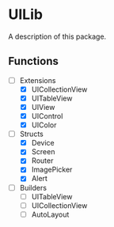 # UILib

A description of this package.
## Functions
- [ ] Extensions
  - [x] UICollectionView
  - [x] UITableView
  - [x] UIView
  - [x] UIControl
  - [x] UIColor
- [ ] Structs
  - [x] Device
  - [x] Screen
  - [x] Router
  - [x] ImagePicker
  - [x] Alert
- [ ] Builders
  - [ ] UITableView
  - [ ] UICollectionView
  - [ ] AutoLayout
